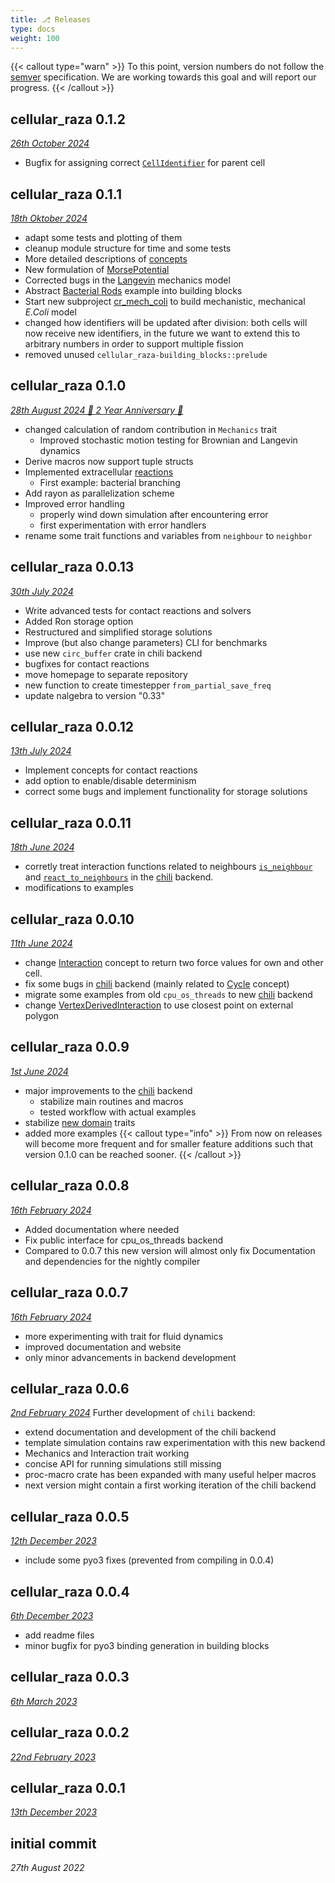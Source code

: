 ```yaml
---
title: ⎇ Releases
type: docs
weight: 100
---
```


{{< callout type="warn" >}}
To this point, version numbers do not follow the [semver](https://semver.org/) specification.
We are working towards this goal and will report our progress.
{{< /callout >}}

## cellular_raza 0.1.2
[_26th October 2024_](git_diff-0.1.2-incremental.diff)

- Bugfix for assigning correct
  [`CellIdentifier`](/docs/cellular_raza_core/backend/chili/struct.CellIdentifier.html) for parent
  cell

## cellular_raza 0.1.1
[_18th Oktober 2024_](git_diff-0.1.1-incremental.diff)

- adapt some tests and plotting of them
- cleanup module structure for time and some tests
- More detailed descriptions of [concepts](/internals/concepts)
- New formulation of [MorsePotential](/docs/cellular_raza_building_blocks/struct.MorsePotential.html)
- Corrected bugs in the [Langevin](/docs/cellular_raza_building_blocks/struct.Langevin.html)
  mechanics model
- Abstract [Bacterial Rods](/showcase/bacterial-rods) example into building blocks
- Start new subproject [cr_mech_coli](https://github.com/jonaspleyer/cr_mech_coli) to build
  mechanistic, mechanical _E.Coli_ model
- changed how identifiers will be updated after division:
  both cells will now receive new identifiers, in the future we want to extend this to arbitrary
  numbers in order to support multiple fission
- removed unused `cellular_raza-building_blocks::prelude`

## cellular_raza 0.1.0
[_28th August 2024 🎉 2 Year Anniversary 🎉_](git_diff-0.1.0-incremental.diff)
- changed calculation of random contribution in `Mechanics` trait
    - Improved stochastic motion testing for Brownian and Langevin dynamics
- Derive macros now support tuple structs
- Implemented extracellular [reactions](/internals/concepts/domain/reactions)
    - First example: bacterial branching
- Add rayon as parallelization scheme
- Improved error handling
    - properly wind down simulation after encountering error
    - first experimentation with error handlers
- rename some trait functions and variables from `neighbour` to `neighbor`

## cellular_raza 0.0.13
[_30th July 2024_](git_diff-0.0.13-incremental.diff)
- Write advanced tests for contact reactions and solvers
- Added Ron storage option
- Restructured and simplified storage solutions
- Improve (but also change parameters) CLI for benchmarks
- use new `circ_buffer` crate in chili backend
- bugfixes for contact reactions
- move homepage to separate repository
- new function to create timestepper `from_partial_save_freq`
- update nalgebra to version "0.33"

## cellular_raza 0.0.12
[_13th July 2024_](git_diff-0.0.12-incremental.diff)
- Implement concepts for contact reactions
- add option to enable/disable determinism
- correct some bugs and implement functionality for storage solutions

## cellular_raza 0.0.11
[_18th June 2024_](git_diff-0.0.11-incremental.diff)
- corretly treat interaction functions related to neighbours
  [`is_neighbour`](/docs/cellular_raza_concepts/trait.Interaction.html#method.is_neighbour) and
  [`react_to_neighbours`](/docs/cellular_raza_concepts/trait.Interaction.html#method.react_to_neighbours)
  in the [chili](/internals/backends/chili) backend.
- modifications to examples

## cellular_raza 0.0.10
[_11th June 2024_](git_diff-0.0.10-incremental.diff)
- change [Interaction](/internals/concepts/cell/interaction) concept to return two force values for
  own and other cell.
- fix some bugs in [chili](/internals/backends/chili) backend (mainly related to
  [Cycle](/internals/concepts/cell/cycle) concept)
- migrate some examples from old `cpu_os_threads` to new [chili](/internals/backends/chili) backend
- change [VertexDerivedInteraction](/docs/cellular_raza_building_blocks/struct.VertexDerivedInteraction.html)
  to use closest point on external polygon

## cellular_raza 0.0.9
[_1st June 2024_](git_diff-0.0.9-incremental.diff)
- major improvements to the [chili](/internals/backends/chili) backend
    - stabilize main routines and macros
    - tested workflow with actual examples
- stabilize [new domain](/docs/cellular_raza_concepts/domain_new) traits
- added more examples
{{< callout type="info" >}}
From now on releases will become more frequent and for smaller feature additions such that version
0.1.0 can be reached sooner.
{{< /callout >}}

## cellular_raza 0.0.8
[_16th February 2024_](git_diff-0.0.8-incremental.diff)
- Added documentation where needed
- Fix public interface for cpu_os_threads backend
- Compared to 0.0.7 this new version will almost only fix Documentation and dependencies for the nightly compiler

## cellular_raza 0.0.7
[_16th February 2024_](git_diff-0.0.7-incremental.diff)
- more experimenting with trait for fluid dynamics
- improved documentation and website
- only minor advancements in backend development

## cellular_raza 0.0.6
[_2nd February 2024_](git_diff-0.0.6-incremental.diff)
Further development of `chili` backend:
- extend documentation and development of the chili backend
- template simulation contains raw experimentation with this new backend
- Mechanics and Interaction trait working
- concise API for running simulations still missing
- proc-macro crate has been expanded with many useful helper macros
- next version might contain a first working iteration of the chili backend

## cellular_raza 0.0.5
[_12th December 2023_](git_diff-0.0.5-incremental.diff)
- include some pyo3 fixes (prevented from compiling in 0.0.4)

## cellular_raza 0.0.4
[_6th December 2023_](git_diff-0.0.4-incremental.diff)
- add readme files
- minor bugfix for pyo3 binding generation in building blocks

## cellular_raza 0.0.3
[_6th March 2023_](git_diff-0.0.3-incremental.diff)

## cellular_raza 0.0.2
[_22nd February 2023_](git_diff-0.0.2-incremental.diff)

## cellular_raza 0.0.1
[_13th December 2023_](git_diff-0.0.1-incremental.diff)

## initial commit
_27th August 2022_

